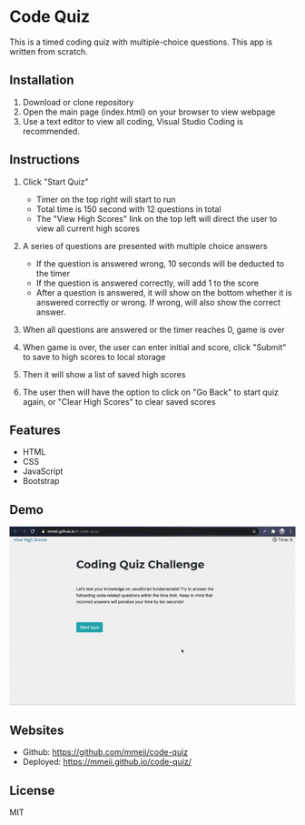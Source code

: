 # Code Quiz

This is a timed coding quiz with multiple-choice questions. This app is written from scratch.

## Installation
1. Download or clone repository
2. Open the main page (index.html) on your browser to view webpage
3. Use a text editor to view all coding, Visual Studio Coding is recommended.
   

## Instructions
1. Click "Start Quiz"
   * Timer on the top right will start to run
   * Total time is 150 second with 12 questions in total
   * The "View High Scores" link on the top left will direct the user to view all current high scores


2. A series of questions are presented with multiple choice answers
   * If the question is answered wrong, 10 seconds will be deducted to the timer
   * If the question is answered correctly, will add 1 to the score
   * After a question is answered, it will show on the bottom whether it is answered correctly or wrong. If wrong, will also show the correct answer.
  
3. When all questions are answered or the timer reaches 0, game is over
   
4. When game is over, the user can enter initial and score, click "Submit" to save to high scores to local storage
   
5. Then it will show a list of saved high scores
   
6. The user then will have the option to click on "Go Back" to start quiz again, or "Clear High Scores" to clear saved scores

## Features
* HTML
* CSS
* JavaScript
* Bootstrap

## Demo
![Code Quiz Demo](Assets/code-quiz-demo.gif)


## Websites
* Github: https://github.com/mmeii/code-quiz
* Deployed: https://mmeii.github.io/code-quiz/

## License
MIT
  